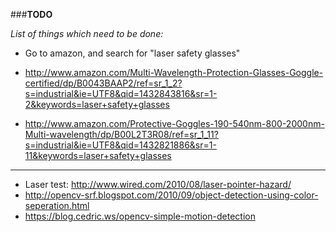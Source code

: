 ###**TODO**

*List of things which need to be done:*
- Go to amazon, and search for "laser safety glasses"
- http://www.amazon.com/Multi-Wavelength-Protection-Glasses-Goggle-certified/dp/B0043BAAP2/ref=sr_1_2?s=industrial&ie=UTF8&qid=1432843816&sr=1-2&keywords=laser+safety+glasses

- http://www.amazon.com/Protective-Goggles-190-540nm-800-2000nm-Multi-wavelength/dp/B00L2T3R08/ref=sr_1_11?s=industrial&ie=UTF8&qid=1432821886&sr=1-11&keywords=laser+safety+glasses

--- 

- Laser test: http://www.wired.com/2010/08/laser-pointer-hazard/
- http://opencv-srf.blogspot.com/2010/09/object-detection-using-color-seperation.html
- https://blog.cedric.ws/opencv-simple-motion-detection
